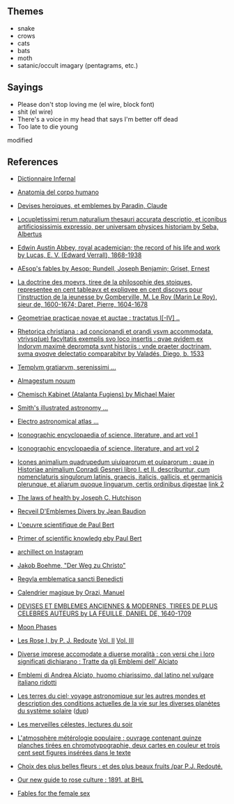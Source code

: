 
Themes
---

* snake
* crows
* cats
* bats
* moth
* satanic/occult imagary (pentagrams, etc.)

Sayings
---

* Please don't stop loving me (el wire, block font)
* shit (el wire)
* There's a voice in my head that says I'm better off dead
* Too late to die young

modified

References
---


* [Dictionnaire Infernal](https://archive.org/details/bub_gb_KSRbAAAAcAAJ)
* [Anatomia del corpo humano](https://archive.org/details/9617625.nlm.nih.gov)
* [Devises heroiques, et emblemes by Paradin, Claude](https://archive.org/details/devisesheroiques01para)
* [Locupletissimi rerum naturalium thesauri accurata descriptio, et iconibus artificiosissimis expressio, per universam physices historiam by Seba, Albertus](https://archive.org/details/Locupletissimir2Seba)
* [Edwin Austin Abbey, royal academician; the record of his life and work by Lucas, E. V. (Edward Verrall), 1868-1938](https://archive.org/details/edwinaustinabbey01luca)
* [AEsop's fables by Aesop; Rundell, Joseph Benjamin; Griset, Ernest](https://archive.org/details/aesopsfables00aesorich)
* [La doctrine des moevrs, tiree de la philosophie des stoiques, representee en cent tableavx et expliqvee en cent discovrs pour l'instruction de la ieunesse by Gomberville, M. Le Roy (Marin Le Roy), sieur de, 1600-1674; Daret, Pierre, 1604-1678](https://archive.org/details/ladoctrinedesmoe01gomb)
* [Geometriae practicae novae et auctae : tractatus I[-IV] ..](https://archive.org/details/geometriaepracti00schw)
* [Rhetorica christiana : ad concionandi et orandi vsvm accommodata, vtrivsq(ue) facvltatis exemplis svo loco insertis : qvae qvidem ex Indorvm maximè deprompta svnt historiis : vnde praeter doctrinam, svma qvoqve delectatio comparabitvr by Valadés, Diego, b. 1533](https://archive.org/details/rhetoricachristi00vala)
* [Templvm gratiarvm, serenissimi ... ](https://archive.org/details/templvmgratiarvm00sade)
* [Almagestum nouum](https://archive.org/details/bub_gb_KcKeqsUu7FwC)
* [Chemisch Kabinet (Atalanta Fugiens) by Michael Maier ](https://archive.org/details/ChemischKabinetatalantaFugiens)
* [Smith's illustrated astronomy ...](https://archive.org/details/Smithquotsillus00Smit)
* [Electro astronomical atlas ... ](https://archive.org/details/electroastronomi00spoouoft)
* [Iconographic encyclopaedia of science, literature, and art vol 1](https://archive.org/details/IconographicencPLATHeck)
* [Iconographic encyclopaedia of science, literature, and art vol 2](https://archive.org/details/IconographicencPLATHeckA)
* [Icones animalium quadrupedum uiuiparorum et ouiparorum : quae in Historiae animalium Conradi Gesneri libro I. et II. describuntur, cum nomenclaturis singulorum latinis, graecis, italicis, gallicis, et germanicis plerunque, et aliarum quoque linguarum, certis ordinibus digestae](https://archive.org/stream/iconesanimaliumq00gess#page/190) [link 2](https://archive.org/details/iconesanimaliumq00gess/page/n9)
* [The laws of health by Joseph C. Hutchison](https://archive.org/stream/lawsofhealth00hutc#page/78)
* [Recveil D'Emblemes Divers by Jean Baudion](https://digi.ub.uni-heidelberg.de/diglit/baudoin1638bd1/0454/image)
* [L'oeuvre scientifique de Paul Bert](https://archive.org/stream/BIUSante_90945x37x01#page/n41)
* [Primer of scientific knowledg eby Paul Bert](https://archive.org/stream/primerscientifi01bertgoog#page/n4)
* [archillect on Instagram](https://www.instagram.com/archillect.png/?hl=en)
* [Jakob Boehme, "Der Weg zu Christo"](https://archive.org/details/derwegzuchristov00bohm/page/n7)
* [Regvla emblematica sancti Benedicti](https://archive.org/details/regvlaemblematic01bene/page/n83)
* [Calendrier magique by Orazi, Manuel](https://archive.org/details/gri_33125015181288/page/n24)
* [DEVISES ET EMBLEMES ANCIENNES & MODERNES, TIREES DE PLUS CELEBRES AUTEURS by LA FEUILLE, DANIEL DE, 1640-1709](https://archive.org/details/devisesetembleme00lafeu/page/18)
* [Moon Phases](https://upload.wikimedia.org/wikipedia/commons/a/a2/Moon_Phases.svg)
* [Les Rose I, by P. J. Redoute](https://archive.org/details/LesRosesI1817RedoutKpl/page/n54) [Vol. II](https://archive.org/details/LesRosesII1821Redout.2/page/n5) [Vol. III](https://archive.org/details/LesRosesIII1824RedoutKpl/page/n7)
* [Diverse imprese accomodate a diuerse moralità : con versi che i loro significati dichiarano : Tratte da gli Emblemi dell' Alciato](https://archive.org/details/diverseimpresea00alci/page/18)
* [Emblemi di Andrea Alciato, huomo chiarissimo, dal latino nel vulgare italiano ridotti](https://archive.org/details/emblemidiandreaa00alci/page/222)
* [Les terres du ciel; voyage astronomique sur les autres mondes et description des conditions actuelles de la vie sur les diverses planètes du système solaire](https://archive.org/details/lesterresducielv00flam/page/32) ([dup](https://archive.org/details/terresduciel00Flam/page/4))
* [Les merveilles célestes, lectures du soir](https://archive.org/details/lesmerveillesc00flam/page/318)
* [L'atmosphère métérologie populaire : ouvrage contenant quinze planches tirées en chromotypographie, deux cartes en couleur et trois cent sept figures insérées dans le texte](https://archive.org/details/McGillLibrary-125043-2586/page/n119)
* [Choix des plus belles fleurs : et des plus beaux fruits /par P.J. Redouté.](https://archive.org/details/mobot31753000795820/page/87)
* [Our new guide to rose culture : 1891. at BHL](https://www.biodiversitylibrary.org/page/43875622#page/80/mode/1up)

* [Fables for the female sex](https://archive.org/details/fablesforfemales00moor/page/n41)

